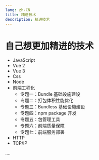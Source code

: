 ```yaml
---
lang: zh-CN
title: 精进技术
description: 精进技术
---
```


# 自己想更加精进的技术

- JavaScript
- Vue 2
- Vue 3
- Css
- Node
- 前端工程化
  - 专题一：Bundle 基础设施建设
  - 专题二：打包体积性能优化
  - 专题三：Bundless 基础设施建设
  - 专题四：npm package 开发
  - 专题五：包管理工具
  - 专题六：前端质量保障
  - 专题七：前端服务部署
- HTTP
- TCP/IP

....
